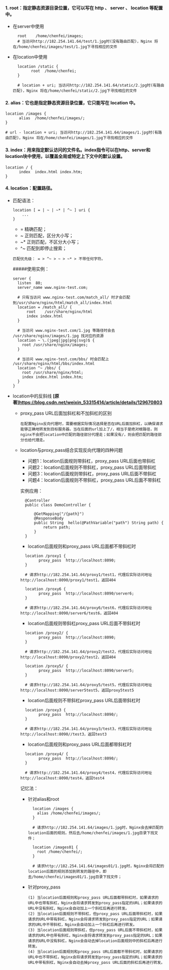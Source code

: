 #### 1. root：指定静态资源目录位置，它可以写在 http 、 server 、 location 等配置中。
* 在server中使用 
  ```
    root    /home/chenfei/images; 
    # 当访问http://182.254.141.64/test/1.jpg时(没有路由匹配)，Nginx 将在/home/chenfei/images/test/1.jpg下寻找相应的文件
  ```
* 在location中使用
  ```
    location /static {
          root  /home/chenfei;
    }
    
    # location + uri; 当访问http://182.254.141.64/static/2.jpg时(有路由匹配)，Nginx 将在/home/chenfei/static/2.jpg下寻找相应的文件
  ```
#### 2. alias：它也是指定静态资源目录位置，它只能写在 location 中。
  ```
  location /images {
        alias  /home/chenfei/images/;
  }
  
  # url - location + uri; 当访问http://182.254.141.64/images/1.jpg时(有路由匹配)，Nginx 将在/home/chenfei/images/1.jpg下寻找相应的文件
  ```
#### 3. index：用来指定默认访问的文件名。index指令可以在http、server和location块中使用，以覆盖全局或特定上下文中的默认设置。

  ```
  location / {
        index  index.html index.htm;
  }
  ```
#### 4. location：配置路径。
* 匹配语法：
  ```
  location [ = | ~ | ~* | ^~ ] uri {
      ...
  }
  ```
  - = 精确匹配；
  - ~ 正则匹配，区分大小写；
  - ~* 正则匹配，不区分大小写；
  - ^~ 匹配到即停止搜索；
  ```
  匹配优先级： = > ^~ > ~ > ~* > 不带任何字符。
  ```
  #####使用实例：  
  ```
  server {
    listen	80;
    server_name	www.nginx-test.com;
    
    # 只有当访问 www.nginx-test.com/match_all/ 时才会匹配到/usr/share/nginx/html/match_all/index.html
    location = /match_all/ {
        root	/usr/share/nginx/html
        index index.html
    }
    
    # 当访问 www.nginx-test.com/1.jpg 等路径时会去 /usr/share/nginx/images/1.jpg 找对应的资源
    location ~ \.(jpeg|jpg|png|svg)$ {
      root /usr/share/nginx/images;
    }
    
    # 当访问 www.nginx-test.com/bbs/ 时会匹配上 /usr/share/nginx/html/bbs/index.html
    location ^~ /bbs/ {
      root /usr/share/nginx/html;
      index index.html index.htm;
    }
  }
  ```
* location中的反斜线  **[原著]<https://blog.csdn.net/weixin_53315414/article/details/129670803>**
  - proxy_pass URL后面加斜杠和不加斜杠的区别
    ```
    在配置Nginx反向代理时，需要根据实际情况选择是否在URL后面加斜杠，以确保请求能够正确地转发到目标服务器。当在后面的url加上了/，相当于是绝对根路径，则 nginx不会把location中匹配的路径部分代理走；如果没有/，则会把匹配的路径部分也给代理走。
    ```
  - location与proxy_pass结合实现反向代理的四种问题
    - 问题1：location后面规则带斜杠，proxy_pass URL后面也带斜杠
    - 问题2：location后面规则不带斜杠，proxy_pass URL后面带斜杠
    - 问题3：location后面规则带斜杠，proxy_pass URL后面不带斜杠
    - 问题4：location后面规则不带斜杠，proxy_pass URL后面不带斜杠
    
    实例应用：
    ```
      @Controller
      public class DemoController {
      
          @GetMapping("/{path}")
          @ResponseBody
          public String  hello(@PathVariable("path") String path) {
              return path;
          }
      }
    ```
    - location后面规则和proxy_pass URL后面都不带斜杠时
    ```
      location /proxy1 {
            proxy_pass  http://localhost:8090;
      }
    
      # 请求http://182.254.141.64/proxy1/test1，代理后实际访问地址http://localhost:8090/proxy1/test1，返回404
    
      location /proxy6 {
            proxy_pass  http://localhost:8090/server6;
      }
    
      # 请求http://182.254.141.64/proxy6/test6，代理后实际访问地址http://localhost:8090/server6/test6，返回404
    
    ``` 
    - location后面规则带斜杠proxy_pass URL后面不带斜杠时
    ```
      location /proxy2/ {
            proxy_pass  http://localhost:8090;
      }
    
      # 请求http://182.254.141.64/proxy2/test2，代理后实际访问地址http://localhost:8090/proxy2/test2，返回404
    
      location /proxy5/ {
            proxy_pass  http://localhost:8090/server5;
      }
    
      # 请求http://182.254.141.64/proxy5/test5，代理后实际访问地址http://localhost:8090/server5test5，返回proxy5test5
    ``` 
    - location后面规则不带斜杠proxy_pass URL后面带斜杠时
    ```
      location /proxy3 {
            proxy_pass  http://localhost:8090/;
      }
      
      # 请求http://182.254.141.64/proxy3/test3，代理后实际访问地址http://localhost:8090//test3，返回test3  
    ```
    - location后面规则和proxy_pass URL后面都带斜杠时
    ```
      location /proxy4/ {
            proxy_pass  http://localhost:8090/;
      }
      
      # 请求http://182.254.141.64/proxy4/test4，代理后实际访问地址http://localhost:8090/test4，返回test4
    ```
    记忆法：
    - 针对alias和root
      ```
        location /images { 
          alias /home/chenfei/images/; 
        }
    
        # 请求http://182.254.141.64/images/1.jpg时，Nginx会去掉匹配的location后面的规则，然后去/home/chenfei/images/1.jpg目录下找文件；
      ```
      ```
        location /images01 { 
          root /home/chenfei/; 
        }
    
        # 请求http://182.254.141.64/images01/1.jpg时，Nginx会将匹配的location后面的规则添加到转发的路径中，即去/home/chenfei/images01/1.jpg目录下找文件；
      ```
    - 针对proxy_pass
      ```
      (1) 当location后面规则和proxy_pass URL后面都带斜杠时，如果请求的URL中也带有斜杠，Nginx会将请求转发到proxy_pass指定的URL；如果请求的URL中没有斜杠，Nginx会自动加上一个斜杠后再进行转发。
      (2) 当location后面规则不带斜杠，但proxy_pass URL后面带斜杠时，如果请求的URL中带有斜杠，Nginx会将请求转发到proxy_pass指定的URL；如果请求的URL中不带斜杠，Nginx会自动加上一个斜杠后再进行转发。
      (3) 当location后面规则带斜杠，但proxy_pass URL后面不带斜杠时，如果请求的URL中也带有斜杠，Nginx会将请求转发到proxy_pass指定的URL；如果请求的URL中没有斜杠，Nginx会自动去掉location后面规则中的斜杠后再进行转发。
      (4) 当location后面规则和proxy_pass URL后面都不带斜杠时，如果请求的URL中也不带斜杠，Nginx会将请求转发到proxy_pass指定的URL；如果请求的URL中带有斜杠，Nginx会自动去掉proxy_pass URL后面的斜杠后再进行转发。
    ```
      ```